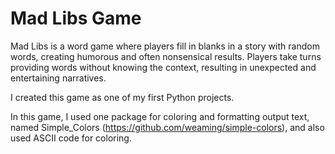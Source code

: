 # Mad Libs Game
Mad Libs is a word game where players fill in blanks in a story with random words, creating humorous and often nonsensical results. Players take turns providing words without knowing the context, resulting in unexpected and entertaining narratives. 

I created this game as one of my first Python projects.

In this game, I used one package for coloring and formatting output text, named Simple_Colors (https://github.com/weaming/simple-colors), and also used ASCII code for coloring.



